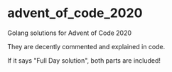 # advent_of_code_2020
Golang solutions for Advent of Code 2020

They are decently commented and explained in code.

If it says "Full Day <n> solution", both parts are included!
